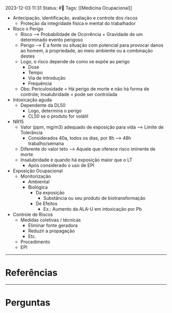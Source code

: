 2023-12-03 11:31
Status: #🌱 
Tags: [[Medicina Ocupacional]]
<br/>
- Antecipação, identificação, avaliação e controle dos riscos
	- Proteção da integridade física e mental do trabalhador
- Risco x Perigo
	- Risco --> Probabilidade de Ocorrência + Gravidade de um determinado evento perigoso
	- Perigo --> É a fonte ou situação com potencial para provocar danos ao homem, à propriedade, ao meio ambiente ou a combinação destes
	- Logo, o risco depende de como se expõe ao perigo
		- Dose
		- Tempo
		- Via de introdução
		- Frequência
	- Obs: Periculosidade = Há perigo de morte e não há forma de controle; Insalubridade = pode ser controlada
- Intoxicação aguda
	- Dependente da DL50
		- Logo, determina o perigo
		- CL50 se o produto for volátil
- NR15
	- Valor (ppm, mg/m3) adequado de exposição para vida --> Limite de Tolerância
		- Considerados 40a, todos os dias, por 8h --> 48h trabalho/semana
	- Diferente do valor teto --> Aquele que oferece risco iminente de morte
	- Insalubridade é quando há exposição maior que o LT
		- Após considerado o uso de EPI
- Exposição Ocupacional
	- Monitorização
		- Ambiental
		- Biológica
			- Da exposição
				- Substância ou seu produto de biotransformação
			- De Efeitos
				- Ex.: Aumento da ALA-U em intoxicação por Pb
- Controle de Riscos
	- Medidas coletivas / técnicas
		- Eliminar fonte geradora
		- Reduzir a propagação
		- Etc.
	- Procedimento
	- EPI
____
# Referências
---
# Perguntas

